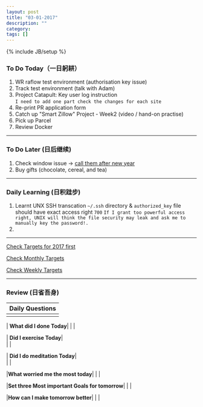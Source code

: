 ```yaml
---
layout: post
title: "03-01-2017"
description: ""
category: 
tags: []
---
```

{% include JB/setup %}


### To Do Today（一日躬耕）

1. WR raflow test environment (authorisation key issue)
2. Track test environment (talk with Adam)
3. Project Catapult: Key user log instruction  
```I need to add one part check the changes for each site``` 
4. Re-print PR application form
5. Catch up "Smart Zillow" Project - Week2 (video / hand-on practise)
6. Pick up Parcel 
7. Review Docker

---

### To Do Later (日后继续) 
 
1. Check window issue -> [call them after new year](http://neil526.tripod.com/)
2. Buy gifts (chocolate, cereal, and tea)

---

### Daily Learning (日积跬步)
1. Learnt UNX SSH transcation `~/.ssh` directory & `authorized_key` file should have exact access right `700` 
```If I grant too powerful access right, UNIX will think the file security may leak and ask me to manually key the password!. ```
2. 

---

[Check Targets for 2017 first](https://yitianxu.github.io/2016/12/30/resolution-for-2017)

[Check Monthly Targets](TBD)

[Check Weekly Targets](TBD) 

---

### Review (日省吾身)

| Daily Questions                   |                                           
|:----------------------------------|
|                                   |

| **What did I done Today**| 
|    |

| **Did I exercise Today**|          
|     |

| **Did I do meditation Today**|          
|     |

|**What worried me the most today**|
|                                |

|**Set three Most important Goals for tomorrow**|
|                                        |

|**How can I make tomorrow better**|
|                          |

